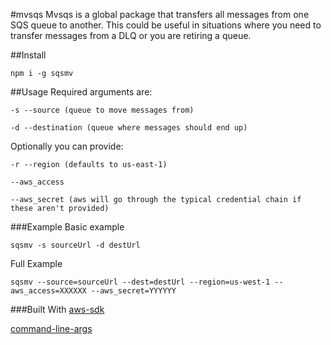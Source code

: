 #mvsqs
Mvsqs is a global package that transfers all messages from one SQS queue to another. 
This could be useful in situations where you need to transfer messages from a DLQ or you are retiring a queue.

##Install
```
npm i -g sqsmv
```
##Usage
Required arguments are:
 
    -s --source (queue to move messages from)

    -d --destination (queue where messages should end up)

Optionally you can provide:

    -r --region (defaults to us-east-1)

    --aws_access 

    --aws_secret (aws will go through the typical credential chain if these aren't provided)
    
###Example
Basic example

    sqsmv -s sourceUrl -d destUrl
    

Full Example

    sqsmv --source=sourceUrl --dest=destUrl --region=us-west-1 --aws_access=XXXXXX --aws_secret=YYYYYY
    
    
###Built With
[aws-sdk](https://www.npmjs.com/package/aws-sdk)

[command-line-args](https://www.npmjs.com/package/command-line-args)

 
